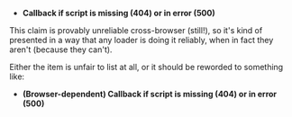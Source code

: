 - **Callback if script is missing (404) or in error (500)**

This claim is provably unreliable cross-browser (still!), so it's kind of presented in a way that any loader is doing it reliably, when in fact they aren't (because they can't).

Either the item is unfair to list at all, or it should be reworded to something like:

- **(Browser-dependent) Callback if script is missing (404) or in error (500)**
